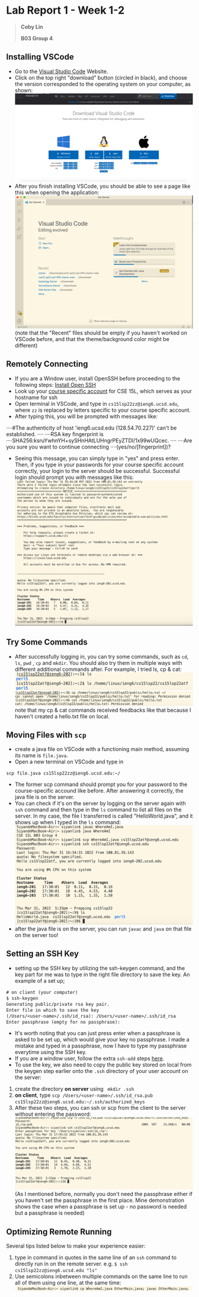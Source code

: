 # Lab Report 1 - Week 1-2

> **Coby Lin**
>
> **B03 Group 4**

## Installing VSCode
* Go to the [Visual Studio Code](https://code.visualstudio.com/) Website.
* Click on the top right "download" button (circled in black), and choose the version corresponded to the operating system on your computer, as shown: ![Image](VSCode_Website.png)
* After you finish installing VSCode, you should be able to see a page like this when opening the application: ![Image](VSCode_Install.png) (note that the "Recent" files should be empty if you haven't worked on VSCode before, and that the theme/background color might be different)

## Remotely Connecting
* If you are a Window user, install OpenSSH before proceeding to the following steps: [Install Open SSH](https://docs.microsoft.com/en-us/windows-server/administration/openssh/openssh_install_firstuse)
* Look up your [course specific account](https://sdacs.ucsd.edu/~icc/index.php) for CSE 15L, which serves as your hostname for ssh
* Open terminal in VSCode, and type in `cs15lsp22zz@ieng6.ucsd.edu`, where `zz` is replaced by letters specific to your course specific account.
* After typing this, you will be prompted with messages like: 

····#The authenticity of host 'ieng6.ucsd.edu (128.54.70.227)' can't be established.
····
····RSA key fingerprint is
····SHA256:ksruYwhnYH+sySHnHAtLUHngrPEyZTDl/1x99wUQcec.
····
····Are you sure you want to continue connecting
····(yes/no/[fingerprint])?

* Seeing this message, you can simply type in "yes" and press enter. Then, if you type in your passwords for your course specific account correctly, your login to the server should be successful. Successful login should prompt you with messages like this:
![Image](Successful_Login.png)

## Try Some Commands
* After successfully logging in, you can try some commands, such as `cd`, `ls`, `pwd` , `cp` and `mkdir`. You should also try them in multiple ways with different additional commands after. For example, I tried ls, cp & cat: ![Image](ls_command.png)![Image](cp&cat_commands.png) note that my cp & cat commands received feedbacks like that because I haven't created a hello.txt file on local.

## Moving Files with `scp`
* create a java file on VSCode with a functioning main method, assuming its name is `file.java`.
* Open a new terminal on VSCode and type in 
```
scp file.java cs15lsp22zz@ieng6.ucsd.edu:~/
```
* The former scp command should prompt you for your password to the course-specific accound like before. After answering it correctly, the java file is on the server.
* You can check if it's on the server by logging on the server again with `ssh` command and then type in the `ls` command to list all files on the server. In my case, the file I transferred is called "HelloWorld.java", and it shows up when I typed in the `ls` command:![Image](ls_after_scp.png)
* after the java file is on the server, you can run `javac` and `java` on that file on the server too!

## Setting an SSH Key
* setting up the SSH key by utilizing the ssh-keygen command, and the key part for me was to type in the right file directory to save the key. An example of a set up;
```
# on client (your computer)
$ ssh-keygen
Generating public/private rsa key pair.
Enter file in which to save the key
(/Users/<user-name>/.ssh/id_rsa): /Users/<user-name>/.ssh/id_rsa
Enter passphrase (empty for no passphrase):
```
* It's worth noting that you can just press enter when a passphrase is asked to be set up, which would give your key no passphrase. I made a mistake and typed in a passphrase, now I have to type my passphrase everytime using the SSH key. 
* If you are a window user, follow the extra `ssh-add` steps [here](https://docs.microsoft.com/en-us/windows-server/administration/openssh/openssh_keymanagement#user-key-generation).
* To use the key, we also need to copy the public key stored on local from the keygen step earlier onto the `.ssh` directory of your user account on the server:
1. create the directory **on server** using ` mkdir .ssh`
2. **on client**, type `scp /Users/<user-name>/.ssh/id_rsa.pub
cs15lsp22zz@ieng6.ucsd.edu:~/.ssh/authorized_keys`
3. After these two steps, you can ssh or scp from the client to the server without entering the password:![Image](SSH_key.png) (As I mentioned before, normally you don't need the passphrase either if you haven't set the passphrase in the first place. Mine demonstration shows the case when a passphrase is set up - no password is needed but a passphrase is needed)

## Optimizing Remote Running
Several tips listed below to make your experience easier:
1. type in command in quotes in the same line of an `ssh` command to directly run in on the remote server. e.g. `$ ssh cs15lsp22zz@ieng6.ucsd.edu "ls"`
2. Use semicolons inbetween multiple commands on the same line to run all of them using one line, at the same time: ![Image](semicolon.png)
